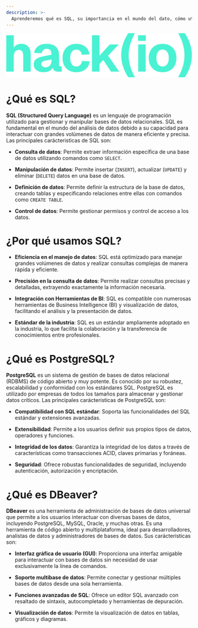 ```yaml
---
description: >-
  Aprenderemos qué es SQL, su importancia en el mundo del dato, cómo utilizar PostgreSQL y administrar bases de datos con DBeaver.
---
```


<div style="text-align: center;">
  <img src="https://github.com/Hack-io-Data/Imagenes/blob/main/01-LogosHackio/logo_celeste@4x.png?raw=true" alt="esquema" />
</div>


# ¿Qué es SQL?

**SQL (Structured Query Language)** es un lenguaje de programación utilizado para gestionar y manipular bases de datos relacionales. SQL es fundamental en el mundo del análisis de datos debido a su capacidad para interactuar con grandes volúmenes de datos de manera eficiente y precisa. Las principales carácteristicas de SQL son: 

- **Consulta de datos**: Permite extraer información específica de una base de datos utilizando comandos como `SELECT`.

- **Manipulación de datos**: Permite insertar (`INSERT`), actualizar (`UPDATE`) y eliminar (`DELETE`) datos en una base de datos.

- **Definición de datos**: Permite definir la estructura de la base de datos, creando tablas y especificando relaciones entre ellas con comandos como `CREATE TABLE`.

- **Control de datos**: Permite gestionar permisos y control de acceso a los datos.


# ¿Por qué usamos SQL?

- **Eficiencia en el manejo de datos**: SQL está optimizado para manejar grandes volúmenes de datos y realizar consultas complejas de manera rápida y eficiente.

- **Precisión en la consulta de datos**: Permite realizar consultas precisas y detalladas, extrayendo exactamente la información necesaria.

- **Integración con Herramientas de BI**: SQL es compatible con numerosas herramientas de Business Intelligence (BI) y visualización de datos, facilitando el análisis y la presentación de datos.

- **Estándar de la industria**: SQL es un estándar ampliamente adoptado en la industria, lo que facilita la colaboración y la transferencia de conocimientos entre profesionales.

# ¿Qué es PostgreSQL?

**PostgreSQL** es un sistema de gestión de bases de datos relacional (RDBMS) de código abierto y muy potente. Es conocido por su robustez, escalabilidad y conformidad con los estándares SQL. PostgreSQL es utilizado por empresas de todos los tamaños para almacenar y gestionar datos críticos. Las principales carácteristicas de PostgreSQL son: 

- **Compatibilidad con SQL estándar**: Soporta las funcionalidades del SQL estándar y extensiones avanzadas.

- **Extensibilidad**: Permite a los usuarios definir sus propios tipos de datos, operadores y funciones.

- **Integridad de los datos**: Garantiza la integridad de los datos a través de características como transacciones ACID, claves primarias y foráneas.

- **Seguridad**: Ofrece robustas funcionalidades de seguridad, incluyendo autenticación, autorización y encriptación.


# ¿Qué es DBeaver?

**DBeaver** es una herramienta de administración de bases de datos universal que permite a los usuarios interactuar con diversas bases de datos, incluyendo PostgreSQL, MySQL, Oracle, y muchas otras. Es una herramienta de código abierto y multiplataforma, ideal para desarrolladores, analistas de datos y administradores de bases de datos. Sus carácteristicas son: 

- **Interfaz gráfica de usuario (GUI)**: Proporciona una interfaz amigable para interactuar con bases de datos sin necesidad de usar exclusivamente la línea de comandos.

- **Soporte multibase de datos**: Permite conectar y gestionar múltiples bases de datos desde una sola herramienta.

- **Funciones avanzadas de SQL**: Ofrece un editor SQL avanzado con resaltado de sintaxis, autocompletado y herramientas de depuración.

- **Visualización de datos**: Permite la visualización de datos en tablas, gráficos y diagramas.




